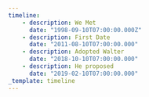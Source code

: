```yaml
---
timeline:
    - description: We Met 
      date: "1998-09-10T07:00:00.000Z"
    - description: First Date
      date: "2011-08-10T07:00:00.000"
    - description: Adopted Walter
      date: "2018-10-10T07:00:00.000"
    - description: He proposed
      date: "2019-02-10T07:00:00.000"
_template: timeline
---
```



